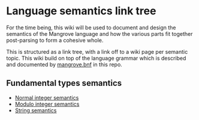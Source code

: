 # Language semantics link tree

For the time being, this wiki will be used to document and design the semantics of the Mangrove language and how the various parts fit together post-parsing to form a cohesive whole.

This is structured as a link tree, with a link off to a wiki page per semantic topic.
This wiki build on top of the language grammar which is described and documented by
[mangrove.bnf](https://github.com/mangrove-lang/mangrove-doc/blob/main/mangrove.bnf) in this repo.

## Fundamental types semantics

* [Normal integer semantics](Normal-integer-semantics)
* [Modulo integer semantics](Modulo-integer-semantics)
* [String semantics](String-semantics)
